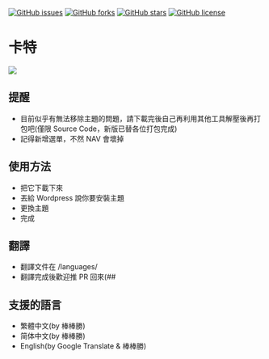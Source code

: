 [![GitHub issues](https://img.shields.io/github/issues/gnehs/Carter.svg?style=flat-square)](https://github.com/gnehs/Carter/issues)
[![GitHub forks](https://img.shields.io/github/forks/gnehs/Carter.svg?style=flat-square)](https://github.com/gnehs/Carter/network)
[![GitHub stars](https://img.shields.io/github/stars/gnehs/Carter.svg?style=flat-square)](https://github.com/gnehs/Carter/stargazers) 
[![GitHub license](https://img.shields.io/badge/license-GPL-blue.svg?style=flat-square)](https://raw.githubusercontent.com/gnehs/Carter/master/LICENSE)
# 卡特
<img src="https://github.com/gnehs/Carter/blob/master/screenshot.png?raw=true">

## 提醒
- 目前似乎有無法移除主題的問題，請下載完後自己再利用其他工具解壓後再打包吧(僅限 Source Code，新版已替各位打包完成)
- 記得新增選單，不然 NAV 會壞掉 
## 使用方法
- 把它下載下來
- 丟給 Wordpress 說你要安裝主題
- 更換主題
- 完成
## 翻譯
- 翻譯文件在  /languages/  
- 翻譯完成後歡迎推 PR 回來(##
## 支援的語言
- 繁體中文(by 棒棒勝)
- 简体中文(by 棒棒勝)
- English(by Google Translate & 棒棒勝)
